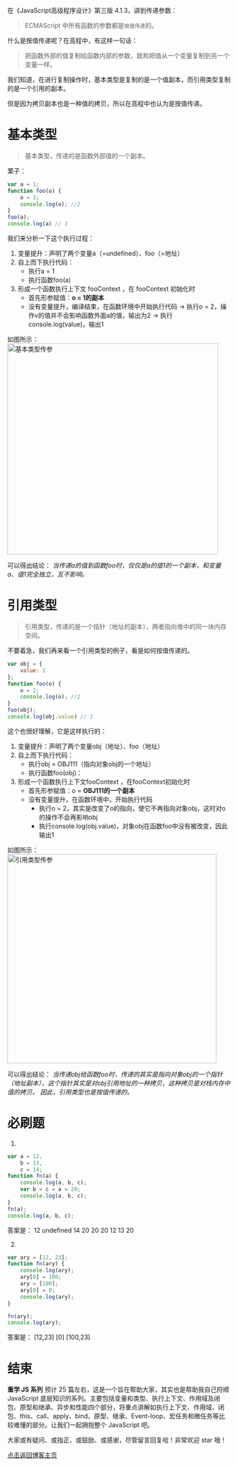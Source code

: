在《JavaScript高级程序设计》第三版 4.1.3，讲到传递参数：
> ECMAScript 中所有函数的参数都是`按值传递`的。

什么是按值传递呢？在高程中，有这样一句话：
>把函数外部的值复制给函数内部的参数，就和把值从一个变量复制到另一个变量一样。 

我们知道，在进行复制操作时，基本类型是复制的是一个值副本，而引用类型复制的是一个引用的副本。

但是因为拷贝副本也是一种值的拷贝，所以在高程中也认为是按值传递。


# 基本类型
> 基本类型，传递的是函数外部值的一个副本。

栗子：
```js
var a = 1;
function foo(o) {
    o = 2;
    console.log(o); //2
}
foo(a);
console.log(a) // 1
```
我们来分析一下这个执行过程：
1. 变量提升：声明了两个变量a（=undefined）、foo（=地址）
2. 自上而下执行代码：
    - 执行a = 1
    - 执行函数foo(a)
3. 形成一个函数执行上下文 fooContext ，在 fooContext 初始化时
    - 首先形参赋值：**o = 1的副本**
    - 没有变量提升，编译结束，在函数环境中开始执行代码
        -> 执行o = 2，操作v的值并不会影响函数外面a的值，输出为2
        -> 执行console.log(value)，输出1

如图所示：
<img width="476" alt="基本类型传参" src="https://user-images.githubusercontent.com/22387652/58476448-5d729500-8183-11e9-8789-9392613585f6.png">

可以得出结论：
_当传递a的值到函数foo时，仅仅是a的值1的一个副本，和变量a、值1完全独立，互不影响。_

# 引用类型
> 引用类型，传递的是一个指针（地址的副本），两者指向堆中的同一块内存空间。

不要着急，我们再来看一个引用类型的例子，看是如何按值传递的。

```js
var obj = {
    value: 1
};
function foo(o) {
    o = 2;
    console.log(o); //2
}
foo(obj);
console.log(obj.value) // 1
```
 这个也很好理解，它是这样执行的：
1. 变量提升：声明了两个变量obj（地址）、foo（地址）
2. 自上而下执行代码：
    - 执行obj = OBJ111（指向对象obj的一个地址）
    - 执行函数foo(obj)：
3. 形成一个函数执行上下文fooContext ，在fooContext初始化时
    - 首先形参赋值：o = **OBJ111的一个副本**
    - 没有变量提升，在函数环境中，开始执行代码
        + 执行o = 2，其实是改变了o的指向，使它不再指向对象obj，这时对o的操作不会再影响obj
        + 执行console.log(obj.value)，对象obj在函数foo中没有被改变，因此输出1

如图所示：
<img width="472" alt="引用类型传参" src="https://user-images.githubusercontent.com/22387652/58476465-66fbfd00-8183-11e9-83de-0e9be9ae1724.png">

可以得出结论：
_当传递obj给函数foo时，传递的其实是指向对象obj的一个指针（地址副本），这个指针其实是对obj引用地址的一种拷贝，这种拷贝是对栈内存中值的拷贝。
因此，引用类型也是按值传递的。_


# 必刷题
1. 
```js
var a = 12,
    b = 13,
    c = 14;
function fn(a) {
    console.log(a, b, c);
    var b = c = a = 20;
    console.log(a, b, c);
}
fn(a);
console.log(a, b, c);
```
答案是：
12 undefined 14
20 20 20
12 13 20

2.
```js
var ary = [12, 23];
function fn(ary) {
    console.log(ary);
    ary[0] = 100;
    ary = [100];
    ary[0] = 0;
    console.log(ary);
}

fn(ary);
console.log(ary);
```
答案是：
[12,23] 
[0]
[100,23]


# 结束
**重学 JS 系列** 预计 25 篇左右，这是一个旨在帮助大家，其实也是帮助我自己捋顺 JavaScript 底层知识的系列。主要包括变量和类型、执行上下文、作用域及闭包、原型和继承、异步和性能四个部分，将重点讲解如执行上下文、作用域、闭包、this、call、apply、bind、原型、继承、Event-loop、宏任务和微任务等比较难懂的部分。让我们一起拥抱整个 JavaScript 吧。

大家或有疑问、或指正、或鼓励、或感谢，尽管留言回复哈！非常欢迎 star 哦！

[点击返回博客主页](https://github.com/cxh0224/blog)
